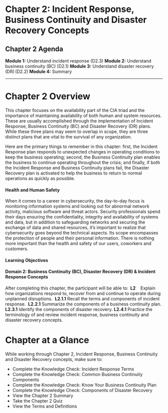 # Chapter 2: Incident Response, Business Continuity and Disaster Recovery Concepts

## Chapter 2 Agenda
**Module 1:** Understand incident response (D2.3)
**Module 2:** Understand business continuity (BC) (D2.1)
**Module 3:** Understand disaster recovery (DR) (D2.2)
**Module 4:** Summary
****
# Chapter 2 Overview

This chapter focuses on the availability part of the CIA triad and the importance of maintaining availability of both human and system resources. These are usually accomplished through the implementation of Incident Response, Business Continuity (BC) and Disaster Recovery (DR) plans. While these three plans may seem to overlap in scope, they are three distinct plans that are vital to the survival of any organization.

Here are the primary things to remember in this chapter: first, the Incident Response plan responds to unexpected changes in operating conditions to keep the business operating; second, the Business Continuity plan enables the business to continue operating throughout the crisis; and finally, if both the Incident Response and Business Continuity plans fail, the Disaster Recovery plan is activated to help the business to return to normal operations as quickly as possible.

#### Health and Human Safety

When it comes to a career in cybersecurity, the day-to-day focus is monitoring information systems and looking out for abnormal network activity, malicious software and threat actors. Security professionals spend their days ensuring the confidentiality, integrity and availability of systems and data, but in addition to safeguarding networks and securing the exchange of data and shared resources, it’s important to realize that cybersecurity goes beyond the technical aspects. Its scope encompasses the protection of people and their personal information. There is nothing more important than the health and safety of our users, coworkers and customers.

#### Learning Objectives

#### Domain 2: Business Continuity (BC), Disaster Recovery (DR) &  Incident Response Concepts

After completing this chapter, the participant will be able to: 
**L2**    Explain how organizations respond to, recover from and continue to operate during unplanned disruptions. 
**L2.1.1** Recall the terms and components of incident response. 
**L2.2.1** Summarize the components of a business continuity plan. 
**L2.3.1** Identify the components of disaster recovery.
**L2.4.1** Practice the terminology of and review incident response, business continuity and disaster recovery concepts.

# Chapter at a Glance

While working through Chapter 2, Incident Response, Business Continuity and Disaster Recovery concepts, make sure to:  

-   Complete the Knowledge Check: Incident Response Terms 
-   Complete the Knowledge Check: Common Business Continuity Components 
-   Complete the Knowledge Check: Know Your Business Continuity Plan 
-   Complete the Knowledge Check: Components of Disaster Recovery 
-   View the Chapter 2 Summary 
-   Take the Chapter 2 Quiz 
-   View the Terms and Definitions


